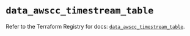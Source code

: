 # `data_awscc_timestream_table`

Refer to the Terraform Registry for docs: [`data_awscc_timestream_table`](https://registry.terraform.io/providers/hashicorp/awscc/0.70.0/docs/data-sources/timestream_table).
